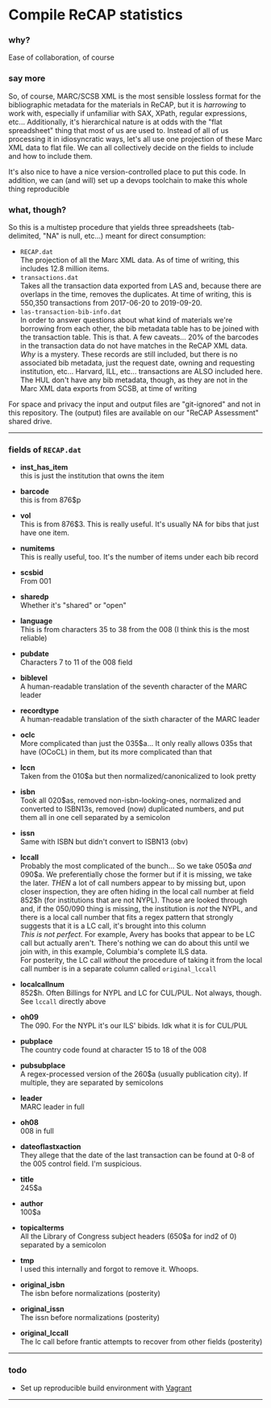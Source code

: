 
# Compile ReCAP statistics

### why?

Ease of collaboration, of course

### say more

So, of course, MARC/SCSB XML is the most sensible lossless format
for the bibliographic metadata for the materials in ReCAP, but it
is _harrowing_ to work with, especially if unfamiliar with SAX,
XPath, regular expressions, etc...
Additionally, it's hierarchical nature is at odds with the "flat
spreadsheet" thing that most of us are used to.
Instead of all of us processing it in idiosyncratic ways, let's all
use one projection of these Marc XML data to flat file. We can all
collectively decide on the fields to include and how to include them.

It's also nice to have a nice version-controlled place to put this
code. In addition, we can (and will) set up a devops toolchain
to make this whole thing reproducible

### what, though?

So this is a multistep procedure that yields three spreadsheets
(tab-delimited, "NA" is null, etc...) meant for direct consumption:
  - `RECAP.dat`\
    The projection of all the Marc XML data. As of time of writing,
    this includes 12.8 million items.
  - `transactions.dat`\
    Takes all the transaction data exported from LAS and, because there
    are overlaps in the time, removes the duplicates.
    At time of writing, this is 550,350 transactions from
    2017-06-20 to 2019-09-20.
  - `las-transaction-bib-info.dat`\
    In order to answer questions about what kind of materials we're
    borrowing from each other, the bib metadata table has to be
    joined with the transaction table. This is that.
    A few caveats... 20% of the barcodes in the transaction data do
    not have matches in the ReCAP XML data. _Why_ is a mystery.
    These records are still included, but there is no associated
    bib metadata, just the request date, owning and requesting
    institution, etc...
    Harvard, ILL, etc... transactions are ALSO included here. The
    HUL don't have any bib metadata, though, as they are not in the
    Marc XML data exports from SCSB, at time of writing

For space and privacy the input and output files are "git-ignored" and
not in this repository. The (output) files are available on our
"ReCAP Assessment" shared drive.

---

### fields of `RECAP.dat`

  - __inst_has_item__\
    this is just the institution that owns the item

  - __barcode__\
    this is from 876\$p

  - __vol__\
    This is from 876\$3. This is really useful. It's usually NA for
    bibs that just have one item.

  - __numitems__\
    This is really useful, too. It's the number of items under each
    bib record

  - __scsbid__\
    From 001

  - __sharedp__\
    Whether it's "shared" or "open"

  - __language__\
    This is from characters 35 to 38 from the 008 (I think this is
    the most reliable)

  - __pubdate__\
    Characters 7 to 11 of the 008 field

  - __biblevel__\
    A human-readable translation of the seventh character of the
    MARC leader

  - __recordtype__\
    A human-readable translation of the sixth character of the
    MARC leader

  - __oclc__\
    More complicated than just the 035\$a... It only really allows
    035s that have (OCoCL) in them, but its more complicated than that

  - __lccn__\
    Taken from the 010\$a but then normalized/canonicalized to look pretty

  - __isbn__\
    Took all 020\$as, removed non-isbn-looking-ones, normalized and converted
    to ISBN13s, removed (now) duplicated numbers, and put them all in one
    cell separated by a semicolon

  - __issn__\
    Same with ISBN but didn't convert to ISBN13 (obv)

  - __lccall__\
    Probably the most complicated of the bunch...
    So we take 050\$a _and_ 090\$a. We preferentially chose the former
    but if it is missing, we take the later.
    _THEN_ a lot of call numbers appear to by missing but, upon closer
    inspection, they are often hiding in the local call number at
    field 852\$h (for institutions that are not NYPL). Those are looked
    through and, if the 050/090 thing is missing, the institution is _not_
    the NYPL, and there is a local call number that fits a regex pattern
    that strongly suggests that it is a LC call, it's brought into this
    column\
    _This is not perfect._ For example, Avery has books that appear to be
    LC call but actually aren't. There's nothing we can do about this
    until we join with, in this example, Columbia's complete ILS data.\
    For posterity, the LC call _without_ the procedure of taking it from
    the local call number is in a separate column called `original_lccall`

  - __localcallnum__\
    852\$h. Often Billings for NYPL and LC for CUL/PUL. Not always, though.
    See `lccall` directly above

  - __oh09__\
    The 090. For the NYPL it's our ILS' bibids. Idk what it is for CUL/PUL

  - __pubplace__\
    The country code found at character 15 to 18 of the 008

  - __pubsubplace__\
    A regex-processed version of the 260\$a (usually publication city).
    If multiple, they are separated by semicolons

  - __leader__\
    MARC leader in full

  - __oh08__\
    008 in full

  - __dateoflastxaction__\
    They allege that the date of the last transaction can be found at
    0-8 of the 005 control field. I'm suspicious.

  - __title__\
    245\$a

  - __author__\
    100\$a

  - __topicalterms__\
    All the Library of Congress subject headers (650\$a for ind2 of 0)
    separated by a semicolon

  - __tmp__\
    I used this internally and forgot to remove it. Whoops.

  - __original_isbn__\
    The isbn before normalizations (posterity)

  - __original_issn__\
    The issn before normalizations (posterity)

  - __original_lccall__\
    The lc call before frantic attempts to recover from
    other fields (posterity)


---

### todo
  - Set up reproducible build environment with [Vagrant](https://www.vagrantup.com/)

---


